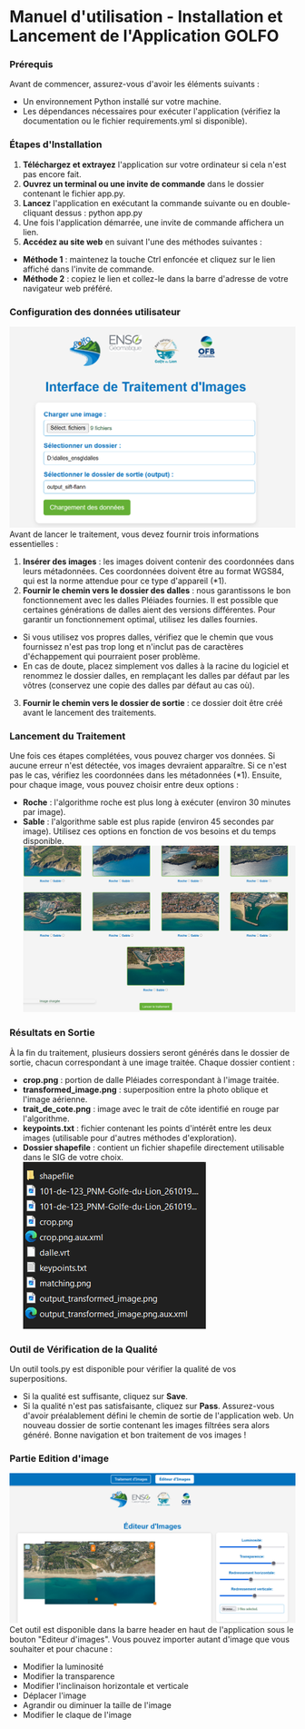# Manuel d'utilisation - Installation et Lancement de l'Application GOLFO

### Prérequis
Avant de commencer, assurez-vous d'avoir les éléments suivants :
* Un environnement Python installé sur votre machine.
* Les dépendances nécessaires pour exécuter l'application (vérifiez la documentation ou le fichier requirements.yml si disponible).

### Étapes d'Installation
1.	**Téléchargez et extrayez** l'application sur votre ordinateur si cela n'est pas encore fait.
2.	**Ouvrez un terminal ou une invite de commande** dans le dossier contenant le fichier app.py.
3.	**Lancez** l'application en exécutant la commande suivante ou en double-cliquant dessus :
python app.py
4.	Une fois l'application démarrée, une invite de commande affichera un lien.
5.	**Accédez au site web** en suivant l'une des méthodes suivantes :
* **Méthode 1** : maintenez la touche Ctrl enfoncée et cliquez sur le lien affiché dans l'invite de commande.
* **Méthode 2** : copiez le lien et collez-le dans la barre d'adresse de votre navigateur web préféré.

### Configuration des données utilisateur
![Ouverture du terminal](images/frontend.png)
Avant de lancer le traitement, vous devez fournir trois informations essentielles :
1.	**Insérer des images** : les images doivent contenir des coordonnées dans leurs métadonnées. Ces coordonnées doivent être au format WGS84, qui est la norme attendue pour ce type d'appareil (*1).
2.	**Fournir le chemin vers le dossier des dalles** : nous garantissons le bon fonctionnement avec les dalles Pléiades fournies. Il est possible que certaines générations de dalles aient des versions différentes. Pour garantir un fonctionnement optimal, utilisez les dalles fournies.
* Si vous utilisez vos propres dalles, vérifiez que le chemin que vous fournissez n'est pas trop long et n'inclut pas de caractères d'échappement qui pourraient poser problème.
* En cas de doute, placez simplement vos dalles à la racine du logiciel et renommez le dossier dalles, en remplaçant les dalles par défaut par les vôtres (conservez une copie des dalles par défaut au cas où).
3.	**Fournir le chemin vers le dossier de sortie** : ce dossier doit être créé avant le lancement des traitements.

### Lancement du Traitement
Une fois ces étapes complétées, vous pouvez charger vos données. Si aucune erreur n'est détectée, vos images devraient apparaître. Si ce n'est pas le cas, vérifiez les coordonnées dans les métadonnées (*1).
Ensuite, pour chaque image, vous pouvez choisir entre deux options :
* **Roche** : l'algorithme roche est plus long à exécuter (environ 30 minutes par image).
* **Sable** : l'algorithme sable est plus rapide (environ 45 secondes par image). Utilisez ces options en fonction de vos besoins et du temps disponible.
![Ouverture du terminal](images/choix.png)
### Résultats en Sortie
À la fin du traitement, plusieurs dossiers seront générés dans le dossier de sortie, chacun correspondant à une image traitée. Chaque dossier contient :
* **crop.png** : portion de dalle Pléiades correspondant à l'image traitée.
* **transformed_image.png** : superposition entre la photo oblique et l'image aérienne.
* **trait_de_cote.png** : image avec le trait de côte identifié en rouge par l'algorithme.
* **keypoints.txt** : fichier contenant les points d'intérêt entre les deux images (utilisable pour d'autres méthodes d'exploration).
* **Dossier shapefile** : contient un fichier shapefile directement utilisable dans le SIG de votre choix.
![Ouverture du terminal](images/sortie.png)

### Outil de Vérification de la Qualité
Un outil tools.py est disponible pour vérifier la qualité de vos superpositions.
* Si la qualité est suffisante, cliquez sur **Save**.
* Si la qualité n'est pas satisfaisante, cliquez sur **Pass**.
Assurez-vous d'avoir préalablement défini le chemin de sortie de l'application web. Un nouveau dossier de sortie contenant les images filtrées sera alors généré.
Bonne navigation et bon traitement de vos images !

### Partie Edition d'image
![Ouverture du terminal](images/edit.PNG)
Cet outil est disponible dans la barre header en haut de l'application sous le bouton "Editeur d'images". 
Vous pouvez importer autant d'image que vous souhaiter et pour chacune : 
* Modifier la luminosité
* Modifier la transparence
* Modifier l'inclinaison horizontale et verticale
* Déplacer l'image
* Agrandir ou diminuer la taille de l'image
* Modifier le claque de l'image

